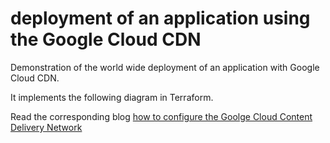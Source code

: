 # deployment of an application using the Google Cloud CDN
Demonstration of the world wide deployment of an application with Google Cloud CDN.

It implements the following diagram in Terraform. 

Read the corresponding blog [how to configure the Goolge Cloud Content Delivery Network](https://staging.binx.io/blog/2018/11/24/how-to-configure-the-google-cloud-content-delivery-network/)

